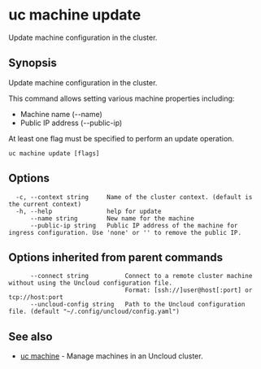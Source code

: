 # uc machine update

Update machine configuration in the cluster.

## Synopsis

Update machine configuration in the cluster.

This command allows setting various machine properties including:
- Machine name (--name)
- Public IP address (--public-ip)

At least one flag must be specified to perform an update operation.

```
uc machine update [flags]
```

## Options

```
  -c, --context string     Name of the cluster context. (default is the current context)
  -h, --help               help for update
      --name string        New name for the machine
      --public-ip string   Public IP address of the machine for ingress configuration. Use 'none' or '' to remove the public IP.
```

## Options inherited from parent commands

```
      --connect string          Connect to a remote cluster machine without using the Uncloud configuration file.
                                Format: [ssh://]user@host[:port] or tcp://host:port
      --uncloud-config string   Path to the Uncloud configuration file. (default "~/.config/uncloud/config.yaml")
```

## See also

* [uc machine](uc_machine.md)	 - Manage machines in an Uncloud cluster.

